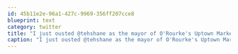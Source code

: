 ```yaml
---
id: 45b11e2e-96a1-427c-9969-356ff207cce8
blueprint: text
category: twitter
title: "I just ousted @tehshane as the mayor of O'Rourke's Uptown Market on @foursquare! http://4sq.com/cwnhA7"
caption: "I just ousted @tehshane as the mayor of O'Rourke's Uptown Market on @foursquare! http://4sq.com/cwnhA7"
---
```

